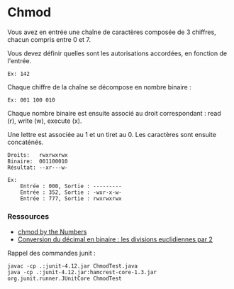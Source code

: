 # Chmod

Vous avez en entrée une chaîne de caractères composée de 3 chiffres, chacun compris entre 0 et 7.

Vous devez définir quelles sont les autorisations accordées, en fonction de l'entrée.

```
Ex: 142
```

Chaque chiffre de la chaîne se décompose en nombre binaire :

```
Ex: 001 100 010
```

Chaque nombre binaire est ensuite associé au droit correspondant : read (r), write (w), execute (x).

Une lettre est associée au 1 et un tiret au 0. Les caractères sont ensuite concaténés.

```
Droits:   rwxrwxrwx
Binaire:  001100010
Résultat: --xr---w-
```

```
Ex:
    Entrée : 000, Sortie : ---------
    Entrée : 352, Sortie : -wxr-x-w-
    Entrée : 777, Sortie : rwxrwxrwx
```

### Ressources

* [chmod by the Numbers](https://catcode.com/teachmod/numeric.html)
* [Conversion du décimal en binaire : les divisions euclidiennes par 2](https://lehollandaisvolant.net/tuto/bin/#db2)

Rappel des commandes junit :

```
javac -cp .:junit-4.12.jar ChmodTest.java
java -cp .:junit-4.12.jar:hamcrest-core-1.3.jar org.junit.runner.JUnitCore ChmodTest
```
